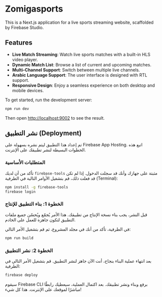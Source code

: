 # Zomigasports

This is a Next.js application for a live sports streaming website, scaffolded by Firebase Studio.

## Features

- **Live Match Streaming**: Watch live sports matches with a built-in HLS video player.
- **Dynamic Match List**: Browse a list of current and upcoming matches.
- **Multi-Channel Support**: Switch between multiple live channels.
- **Arabic Language Support**: The user interface is designed with RTL support.
- **Responsive Design**: Enjoy a seamless experience on both desktop and mobile devices.

To get started, run the development server:

```bash
npm run dev
```

Then open [http://localhost:9002](http://localhost:9002) to see the result.

## نشر التطبيق (Deployment)

تم إعداد هذا التطبيق ليتم نشره بسهولة على Firebase App Hosting. اتبع هذه الخطوات البسيطة لنشر تطبيقك على الإنترنت.

### المتطلبات الأساسية

تأكد من أن لديك `firebase-tools` مثبتة على جهازك وأنك قد سجلت الدخول. إذا لم تكن قد فعلت ذلك، قم بتشغيل الأوامر التالية في الطرفية (Terminal):

```bash
npm install -g firebase-tools
firebase login
```

### الخطوة 1: بناء التطبيق للإنتاج

قبل النشر، يجب بناء نسخة الإنتاج من تطبيقك. هذا الأمر يُجمّع ويُحسّن جميع ملفات التطبيق لتكون جاهزة للعمل على الخادم.

في الطرفية، تأكد من أنك في مجلد المشروع، ثم قم بتشغيل الأمر التالي:

```bash
npm run build
```

### الخطوة 2: نشر التطبيق

بعد انتهاء عملية البناء بنجاح، أنت الآن جاهز لنشر التطبيق. قم بتشغيل الأمر التالي في الطرفية:

```bash
firebase deploy
```

سيقوم Firebase CLI برفع وبناء ونشر تطبيقك. بعد اكتمال العملية، سيعطيك رابطًا مباشرًا لموقعك على الإنترنت. هذا كل شيء!
